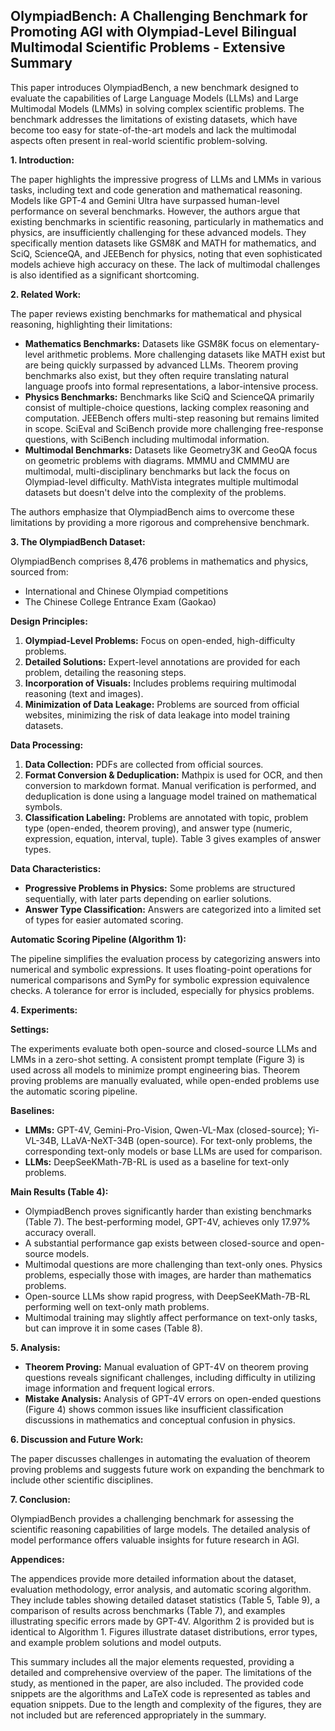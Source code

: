 ## OlympiadBench: A Challenging Benchmark for Promoting AGI with Olympiad-Level Bilingual Multimodal Scientific Problems - Extensive Summary

This paper introduces OlympiadBench, a new benchmark designed to evaluate the capabilities of Large Language Models (LLMs) and Large Multimodal Models (LMMs) in solving complex scientific problems.  The benchmark addresses the limitations of existing datasets, which have become too easy for state-of-the-art models and lack the multimodal aspects often present in real-world scientific problem-solving.

**1. Introduction:**

The paper highlights the impressive progress of LLMs and LMMs in various tasks, including text and code generation and mathematical reasoning. Models like GPT-4 and Gemini Ultra have surpassed human-level performance on several benchmarks. However, the authors argue that existing benchmarks in scientific reasoning, particularly in mathematics and physics, are insufficiently challenging for these advanced models.  They specifically mention datasets like GSM8K and MATH for mathematics, and SciQ, ScienceQA, and JEEBench for physics, noting that even sophisticated models achieve high accuracy on these. The lack of multimodal challenges is also identified as a significant shortcoming.

**2. Related Work:**

The paper reviews existing benchmarks for mathematical and physical reasoning, highlighting their limitations:

* **Mathematics Benchmarks:** Datasets like GSM8K focus on elementary-level arithmetic problems.  More challenging datasets like MATH exist but are being quickly surpassed by advanced LLMs.  Theorem proving benchmarks also exist, but they often require translating natural language proofs into formal representations, a labor-intensive process.
* **Physics Benchmarks:**  Benchmarks like SciQ and ScienceQA primarily consist of multiple-choice questions, lacking complex reasoning and computation. JEEBench offers multi-step reasoning but remains limited in scope.  SciEval and SciBench provide more challenging free-response questions, with SciBench including multimodal information.
* **Multimodal Benchmarks:**  Datasets like Geometry3K and GeoQA focus on geometric problems with diagrams.  MMMU and CMMMU are multimodal, multi-disciplinary benchmarks but lack the focus on Olympiad-level difficulty.  MathVista integrates multiple multimodal datasets but doesn't delve into the complexity of the problems.

The authors emphasize that OlympiadBench aims to overcome these limitations by providing a more rigorous and comprehensive benchmark.

**3. The OlympiadBench Dataset:**

OlympiadBench comprises 8,476 problems in mathematics and physics, sourced from:

* International and Chinese Olympiad competitions
* The Chinese College Entrance Exam (Gaokao)

**Design Principles:**

1. **Olympiad-Level Problems:**  Focus on open-ended, high-difficulty problems.
2. **Detailed Solutions:** Expert-level annotations are provided for each problem, detailing the reasoning steps.
3. **Incorporation of Visuals:**  Includes problems requiring multimodal reasoning (text and images).
4. **Minimization of Data Leakage:** Problems are sourced from official websites, minimizing the risk of data leakage into model training datasets.

**Data Processing:**

1. **Data Collection:**  PDFs are collected from official sources.
2. **Format Conversion & Deduplication:** Mathpix is used for OCR, and then conversion to markdown format.  Manual verification is performed, and deduplication is done using a language model trained on mathematical symbols.
3. **Classification Labeling:** Problems are annotated with topic, problem type (open-ended, theorem proving), and answer type (numeric, expression, equation, interval, tuple).  Table 3 gives examples of answer types.

**Data Characteristics:**

* **Progressive Problems in Physics:** Some problems are structured sequentially, with later parts depending on earlier solutions.
* **Answer Type Classification:** Answers are categorized into a limited set of types for easier automated scoring.

**Automatic Scoring Pipeline (Algorithm 1):**

The pipeline simplifies the evaluation process by categorizing answers into numerical and symbolic expressions.  It uses floating-point operations for numerical comparisons and SymPy for symbolic expression equivalence checks.  A tolerance for error is included, especially for physics problems.

**4. Experiments:**

**Settings:**

The experiments evaluate both open-source and closed-source LLMs and LMMs in a zero-shot setting. A consistent prompt template (Figure 3) is used across all models to minimize prompt engineering bias.  Theorem proving problems are manually evaluated, while open-ended problems use the automatic scoring pipeline.

**Baselines:**

* **LMMs:** GPT-4V, Gemini-Pro-Vision, Qwen-VL-Max (closed-source); Yi-VL-34B, LLaVA-NeXT-34B (open-source).  For text-only problems, the corresponding text-only models or base LLMs are used for comparison.
* **LLMs:** DeepSeeKMath-7B-RL is used as a baseline for text-only problems.

**Main Results (Table 4):**

* OlympiadBench proves significantly harder than existing benchmarks (Table 7).  The best-performing model, GPT-4V, achieves only 17.97% accuracy overall.
* A substantial performance gap exists between closed-source and open-source models.
* Multimodal questions are more challenging than text-only ones. Physics problems, especially those with images, are harder than mathematics problems.
* Open-source LLMs show rapid progress, with DeepSeeKMath-7B-RL performing well on text-only math problems.
* Multimodal training may slightly affect performance on text-only tasks, but can improve it in some cases (Table 8).

**5. Analysis:**

* **Theorem Proving:**  Manual evaluation of GPT-4V on theorem proving questions reveals significant challenges, including difficulty in utilizing image information and frequent logical errors.
* **Mistake Analysis:** Analysis of GPT-4V errors on open-ended questions (Figure 4) shows common issues like insufficient classification discussions in mathematics and conceptual confusion in physics.

**6. Discussion and Future Work:**

The paper discusses challenges in automating the evaluation of theorem proving problems and suggests future work on expanding the benchmark to include other scientific disciplines.

**7. Conclusion:**

OlympiadBench provides a challenging benchmark for assessing the scientific reasoning capabilities of large models. The detailed analysis of model performance offers valuable insights for future research in AGI.

**Appendices:**

The appendices provide more detailed information about the dataset, evaluation methodology, error analysis, and automatic scoring algorithm.  They include tables showing detailed dataset statistics (Table 5, Table 9), a comparison of results across benchmarks (Table 7), and examples illustrating specific errors made by GPT-4V.  Algorithm 2 is provided but is identical to Algorithm 1.  Figures illustrate dataset distributions, error types, and example problem solutions and model outputs.


This summary includes all the major elements requested, providing a detailed and comprehensive overview of the paper.  The limitations of the study, as mentioned in the paper, are also included.  The provided code snippets are the algorithms and  LaTeX code is represented  as tables and equation snippets.  Due to the length and complexity of the figures, they are not included but are referenced appropriately in the summary.
